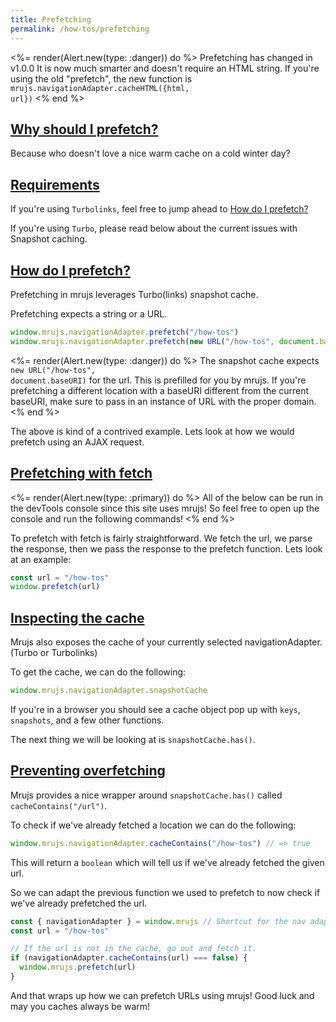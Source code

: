 ```yaml
---
title: Prefetching
permalink: /how-tos/prefetching
---
```


<%= render(Alert.new(type: :danger)) do %>
	Prefetching has changed in v1.0.0
	It is now much smarter and doesn't require an HTML
	string. If you're using the old "prefetch", the new
	function is
	<code class="highlight">mrujs.navigationAdapter.cacheHTML({html, url})</code>
<% end %>

## [Why should I prefetch?](#why-should-i-prefetch)

Because who doesn't love a nice warm cache on a cold winter day?

## [Requirements](#requirements)

If you're using `Turbolinks`, feel free to jump ahead to
[How do I prefetch?](#how-do-i-prefetch)

If you're using `Turbo`, please read below about the current issues with
Snapshot caching.

## [How do I prefetch?](#how-do-i-prefetch)

Prefetching in mrujs leverages Turbo(links) snapshot cache.

Prefetching expects a string or a URL.

```js
window.mrujs.navigationAdapter.prefetch("/how-tos")
window.mrujs.navigationAdapter.prefetch(new URL("/how-tos", document.baseURI))
```

<%= render(Alert.new(type: :danger)) do %>
  The snapshot cache expects <code class="highlight">new URL("/how-tos", document.baseURI)</code> for
  the url. This is prefilled for you by mrujs. If you're prefetching a
  different location with a baseURI different from the current baseURI, make sure to pass in
  an instance of URL with the proper domain.
<% end %>

The above is kind of a contrived example. Lets look at how we would prefetch
using an AJAX request.

## [Prefetching with fetch](#prefetching-with-fetch)

<%= render(Alert.new(type: :primary)) do %>
  All of the below can be run in the devTools console since this site
  uses mrujs! So feel free to open up the console and run the following
  commands!
<% end %>

To prefetch with fetch is fairly straightforward. We fetch the url, we
parse the response, then we pass the response to the prefetch function.
Lets look at an example:

```js
const url = "/how-tos"
window.prefetch(url)
```

## [Inspecting the cache](#inspecting-the-cache)

Mrujs also exposes the cache of your currently selected
navigationAdapter. (Turbo or Turbolinks)

To get the cache, we can do the following:

```js
window.mrujs.navigationAdapter.snapshotCache
```

If you're in a browser you should see a cache object pop up with `keys`,
`snapshots`, and a few other functions.

The next thing we will be looking at is `snapshotCache.has()`.

## [Preventing overfetching](#preventing-overfetch)

Mrujs provides a nice wrapper around `snapshotCache.has()` called
`cacheContains("/url")`.

To check if we've already fetched a location we can do the following:

```js
window.mrujs.navigationAdapter.cacheContains("/how-tos") // => true
```

This will return a `boolean` which will tell us if we've already fetched
the given url.

So we can adapt the previous function we used to prefetch to now check
if we've already prefetched the url.

```js
const { navigationAdapter } = window.mrujs // Shortcut for the nav adapter.
const url = "/how-tos"

// If the url is not in the cache, go out and fetch it.
if (navigationAdapter.cacheContains(url) === false) {
  window.mrujs.prefetch(url)
}
```

And that wraps up how we can prefetch URLs using mrujs! Good luck and
may you caches always be warm!


